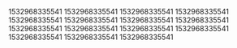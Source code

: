 1532968335541
1532968335541
1532968335541
1532968335541
1532968335541
1532968335541
1532968335541
1532968335541
1532968335541
1532968335541
1532968335541
1532968335541
1532968335541
1532968335541
1532968335541
